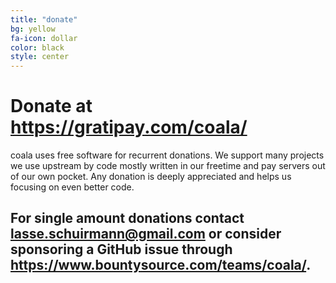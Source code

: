 ```yaml
---
title: "donate"
bg: yellow
fa-icon: dollar
color: black
style: center
---
```


# Donate at <https://gratipay.com/coala/>

coala uses free software for recurrent donations. We support many projects we
use upstream by code mostly written in our freetime and pay servers out of our
own pocket. Any donation is deeply appreciated and helps us focusing on even
better code.

## For single amount donations contact <lasse.schuirmann@gmail.com> or consider sponsoring a GitHub issue through <https://www.bountysource.com/teams/coala/>.
